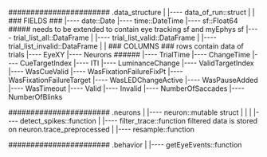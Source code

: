 
#######################
.data_structure
|
|---- data_of_run::struct
      |
      | ### FIELDS ###
      |---- date::Date
      |---- time::DateTime
      |---- sf::Float64                                     ##### needs to be extended to contain eye tracking sf and myEphys sf
      |---- trial_list_all::DataFrame
            |
      |---- trial_list_valid::DataFrame
            |
      |---- trial_list_invalid::DataFrame
            |
            | ### COLUMNS ### rows contain data of trials
            |---- EyeXY
            |---- Neurons                                   ######
            |---- TrialTime
            |---- ChangeTime
            |---- CueTargetIndex
            |---- ITI
            |---- LuminanceChange
            |---- ValidTargetIndex
            |---- WasCueValid
            |---- WasFixationFailureFixPt
            |---- WasFixationFailureTarget
            |---- WasLEDChangeActive
            |---- WasPauseAdded
            |---- WasTimeout
            |---- Valid
            |---- Invalid
            |---- NumberOfSaccades
            |---- NumberOfBlinks

#######################
.neurons
|
|---- neuron::mutable struct
      |
      |
|
|---- detect_spikes::function
|
|---- filter_trace::function
            filtered data is stored on neuron.trace_preprocessed
|
|---- resample::function

#######################
.behavior
|
|---- getEyeEvents::function
